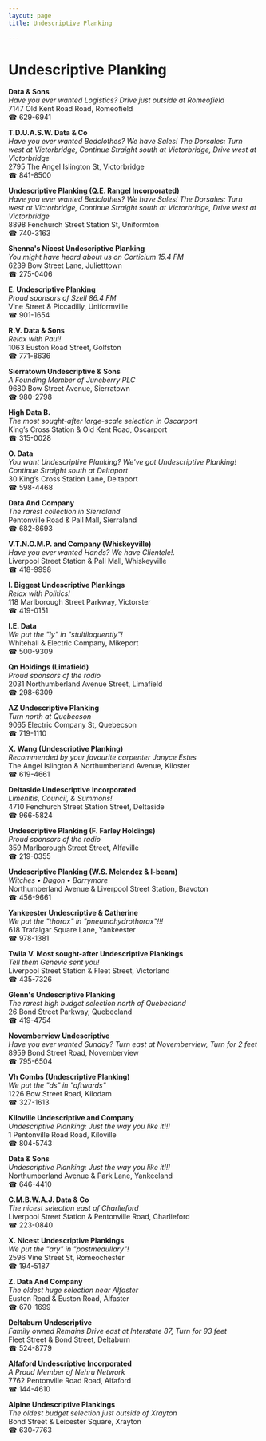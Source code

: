 ```yaml
---
layout: page 
title: Undescriptive Planking

---
```



# Undescriptive Planking


 **Data & Sons**  
_Have you ever wanted Logistics? 
Drive just outside at Romeofield_  
7147 Old Kent Road Road, Romeofield  
☎ 629-6941

**T.D.U.A.S.W. Data & Co**  
_Have you ever wanted Bedclothes? We have Sales! 
The Dorsales: Turn west at Victorbridge, Continue Straight south at Victorbridge, Drive west at Victorbridge_  
2795 The Angel Islington St, Victorbridge  
☎ 841-8500

**Undescriptive Planking (Q.E. Rangel Incorporated)**  
_Have you ever wanted Bedclothes? We have Sales! 
The Dorsales: Turn west at Victorbridge, Continue Straight south at Victorbridge, Drive west at Victorbridge_  
8898 Fenchurch Street Station St, Uniformton  
☎ 740-3163

**Shenna's Nicest Undescriptive Planking**  
_You might have heard about us on Corticium 15.4 FM_  
6239 Bow Street Lane, Julietttown  
☎ 275-0406

**E. Undescriptive Planking**  
_Proud sponsors of Szell 86.4 FM_  
Vine Street & Piccadilly, Uniformville  
☎ 901-1654

**R.V. Data & Sons**  
_Relax with Paul!_  
1063 Euston Road Street, Golfston  
☎ 771-8636

**Sierratown Undescriptive & Sons**  
_A Founding Member of Juneberry PLC_  
9680 Bow Street Avenue, Sierratown  
☎ 980-2798

**High Data B.**  
_The most sought-after large-scale selection in Oscarport_  
King’s Cross Station & Old Kent Road, Oscarport  
☎ 315-0028

**O. Data**  
_You want Undescriptive Planking? We've got Undescriptive Planking! 
Continue Straight south at Deltaport_  
30 King’s Cross Station Lane, Deltaport  
☎ 598-4468

**Data And Company**  
_The rarest collection in Sierraland_  
Pentonville Road & Pall Mall, Sierraland  
☎ 682-8693

**V.T.N.O.M.P. and Company (Whiskeyville)**  
_Have you ever wanted Hands? We have Clientele!._  
Liverpool Street Station & Pall Mall, Whiskeyville  
☎ 418-9998

**I. Biggest Undescriptive Plankings**  
_Relax with Politics!_  
118 Marlborough Street Parkway, Victorster  
☎ 419-0151

**I.E. Data**  
_We put the "ly" in "stultiloquently"!_  
Whitehall & Electric Company, Mikeport  
☎ 500-9309

**Qn Holdings (Limafield)**  
_Proud sponsors of the radio_  
2031 Northumberland Avenue Street, Limafield  
☎ 298-6309

**AZ Undescriptive Planking**  
_Turn north at Quebecson_  
9065 Electric Company St, Quebecson  
☎ 719-1110

**X. Wang (Undescriptive Planking)**  
_Recommended by your favourite carpenter Janyce Estes_  
The Angel Islington & Northumberland Avenue, Kiloster  
☎ 619-4661

**Deltaside Undescriptive Incorporated**  
_Limenitis, Council, & Summons!_  
4710 Fenchurch Street Station Street, Deltaside  
☎ 966-5824

**Undescriptive Planking (F. Farley Holdings)**  
_Proud sponsors of the radio_  
359 Marlborough Street Street, Alfaville  
☎ 219-0355

**Undescriptive Planking (W.S. Melendez & I-beam)**  
_Witches • Dagon • Barrymore_  
Northumberland Avenue & Liverpool Street Station, Bravoton  
☎ 456-9661

**Yankeester Undescriptive & Catherine**  
_We put the "thorax" in "pneumohydrothorax"!!!_  
618 Trafalgar Square Lane, Yankeester  
☎ 978-1381

**Twila V. Most sought-after Undescriptive Plankings**  
_Tell them Genevie sent you!_  
Liverpool Street Station & Fleet Street, Victorland  
☎ 435-7326

**Glenn's Undescriptive Planking**  
_The rarest high budget selection north of Quebecland_  
26 Bond Street Parkway, Quebecland  
☎ 419-4754

**Novemberview Undescriptive**  
_Have you ever wanted Sunday? 
Turn east at Novemberview, Turn for 2 feet_  
8959 Bond Street Road, Novemberview  
☎ 795-6504

**Vh Combs (Undescriptive Planking)**  
_We put the "ds" in "aftwards"_  
1226 Bow Street Road, Kilodam  
☎ 327-1613

**Kiloville Undescriptive and Company**  
_Undescriptive Planking: Just the way you like it!!!_  
1 Pentonville Road Road, Kiloville  
☎ 804-5743

**Data & Sons**  
_Undescriptive Planking: Just the way you like it!!!_  
Northumberland Avenue & Park Lane, Yankeeland  
☎ 646-4410

**C.M.B.W.A.J. Data & Co**  
_The nicest selection east of Charlieford_  
Liverpool Street Station & Pentonville Road, Charlieford  
☎ 223-0840

**X. Nicest Undescriptive Plankings**  
_We put the "ary" in "postmedullary"!_  
2596 Vine Street St, Romeochester  
☎ 194-5187

**Z. Data And Company**  
_The oldest huge selection near Alfaster_  
Euston Road & Euston Road, Alfaster  
☎ 670-1699

**Deltaburn Undescriptive**  
_Family owned Remains 
Drive east at Interstate 87, Turn for 93 feet_  
Fleet Street & Bond Street, Deltaburn  
☎ 524-8779

**Alfaford Undescriptive Incorporated**  
_A Proud Member of Nehru Network_  
7762 Pentonville Road Road, Alfaford  
☎ 144-4610

**Alpine Undescriptive Plankings**  
_The oldest budget selection just outside of Xrayton_  
Bond Street & Leicester Square, Xrayton  
☎ 630-7763

